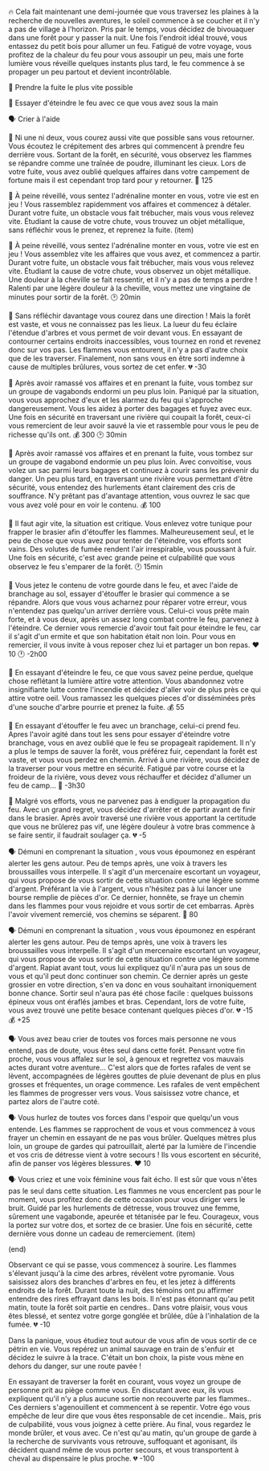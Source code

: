 :fire: Cela fait maintenant une demi-journée que vous traversez les plaines à la recherche de nouvelles aventures, le soleil commence à se coucher et il n'y a pas de village à l'horizon. Pris par le temps, vous décidez de bivouaquer dans une forêt pour y passer la nuit. Une fois l'endroit idéal trouvé, vous entassez du petit bois pour allumer un feu. Fatigué de votre voyage, vous profitez de la chaleur du feu pour vous assoupir un peu, mais une forte lumière vous réveille quelques instants plus tard, le feu commence à se propager un peu partout et devient incontrôlable.

:running: Prendre la fuite le plus vite possible

:fire_extinguisher: Essayer d'éteindre le feu avec ce que vous avez sous la main

:speaking_head: Crier à l'aide

:running: Ni une ni deux, vous courez aussi vite que possible sans vous retourner. Vous écoutez le crépitement des arbres qui commencent à prendre feu derrière vous. Sortant de la forêt, en sécurité, vous observez les flammes se répandre comme une traînée de poudre, illuminant les cieux. Lors de votre fuite, vous avez oublié quelques affaires dans votre campement de fortune mais il est cependant trop tard pour y retourner. :money_with_wings: 125

:running: À peine réveillé, vous sentez l'adrénaline monter en vous, votre vie est en jeu ! Vous rassemblez rapidemment vos affaires et commencez à détaler. Durant votre fuite, un obstacle vous fait trébucher, mais vous vous relevez vite. Étudiant la cause de votre chute, vous trouvez un objet métallique, sans réfléchir vous le prenez, et reprenez la fuite. (item)

:running: À peine réveillé, vous sentez l'adrénaline monter en vous, votre vie est en jeu ! Vous assemblez vite les affaires que vous avez, et commencez a partir. Durant votre fuite, un obstacle vous fait trébucher, mais vous vous relevez vite. Étudiant la cause de votre chute, vous observez un objet métallique. Une douleur à la cheville se fait ressentir, et il n'y a pas de temps a perdre ! Ralenti par une légère douleur à la cheville, vous mettez une vingtaine de minutes pour sortir de la forêt. :clock2: 20min

:running: Sans réfléchir davantage vous courez dans une direction ! Mais la forêt est vaste, et vous ne connaissez pas les lieux. La lueur du feu éclaire l'étendue d'arbres et vous permet de voir devant vous. En essayant de contourner certains endroits inaccessibles, vous tournez en rond et revenez donc sur vos pas. Les flammes vous entourent, il n'y a pas d'autre choix que de les traverser. Finalement, non sans vous en être sorti indemne à cause de multiples brûlures, vous sortez de cet enfer. :broken_heart: -30

:running: Après avoir ramassé vos affaires et en prenant la fuite, vous tombez sur un groupe de vagabonds endormi un peu plus loin. Paniqué par la situation, vous vous approchez d'eux et les alarmez du feu qui s'approche dangereusement. Vous les aidez à porter des bagages et fuyez avec eux. Une fois en sécurité en traversant une rivière qui coupait la forêt, ceux-ci vous remercient de leur avoir sauvé la vie et rassemble pour vous le peu de richesse qu'ils ont. :moneybag: 300 :clock2: 30min

:running: Après avoir ramassé vos affaires et en prenant la fuite, vous tombez sur un groupe de vagabond endormie un peu plus loin. Avec convoitise, vous volez un sac parmi leurs bagages et continuez à courir sans les prévenir du danger. Un peu plus tard, en traversant une rivière vous permettant d'être sécurité, vous entendez des hurlements étant clairement des cris de souffrance. N'y prêtant pas d'avantage attention, vous ouvrez le sac que vous avez volé pour en voir le contenu. :moneybag: 100

:fire_extinguisher: Il faut agir vite, la situation est critique. Vous enlevez votre tunique pour frapper le brasier afin d'étouffer les flammes. Malheureusement seul, et le peu de chose que vous avez pour tenter de l'éteindre, vos efforts sont vains. Des volutes de fumée rendent l'air irrespirable, vous poussant à fuir. Une fois en sécurité, c'est avec grande peine et culpabilité que vous observez le feu s'emparer de la forêt. :clock1: 15min


:fire_extinguisher: Vous jetez le contenu de votre gourde dans le feu, et avec l'aide de branchage au sol, essayer d'étouffer le brasier qui commence a se répandre. Alors que vous vous acharnez pour réparer votre erreur, vous n'entendez pas quelqu'un arriver derrière vous. Celui-ci vous prête main forte, et à vous deux, après un assez long combat contre le feu, parvenez à l'éteindre. Ce dernier vous remercie d'avoir tout fait pour éteindre le feu, car il s'agit d'un ermite et que son habitation était non loin. Pour vous en remercier, il vous invite à vous reposer chez lui et partager un bon repas. :heart: 10 :clock1: -2h00

:fire_extinguisher: En essayant d'éteindre le feu, ce que vous savez peine perdue, quelque chose reflétant la lumière attire votre attention. Vous abandonnez votre insignifiante lutte contre l'incendie et décidez d'aller voir de plus près ce qui attire votre oeil. Vous ramassez les quelques pieces d'or disséminées près d'une souche d'arbre pourrie et prenez la fuite. :moneybag: 55

:fire_extinguisher: En essayant d'étouffer le feu avec un branchage, celui-ci prend feu. Apres l'avoir agité dans tout les sens pour essayer d'éteindre votre branchage, vous en avez oublié que le feu se propageait rapidement. Il n'y a plus le temps de sauver la forêt, vous préférez fuir, cependant la forêt est vaste, et vous vous perdez en chemin. Arrivé à une rivière, vous décidez de la traverser pour vous mettre en sécurité. Fatigué par votre course et la froideur de la rivière, vous devez vous réchauffer et décidez d'allumer un feu de camp... :cold_face: -3h30

:fire_extinguisher: Malgré vos efforts, vous ne parvenez pas à endiguer la propagation du feu. Avec un grand regret, vous décidez d'arrêter et de partir avant de finir dans le brasier. Après avoir traversé une rivière vous apportant la certitude que vous ne brûlerez pas vif, une légère douleur à votre bras commence à se faire sentir, il faudrait soulager ça. :broken_heart: -5


:speaking_head: Démuni en comprenant la situation , vous vous époumonez en espérant alerter les gens autour. Peu de temps après, une voix à travers les broussailles vous interpelle. Il s'agit d'un mercenaire escortant un voyageur, qui vous propose de vous sortir de cette situation contre une légère somme d'argent.
Préférant la vie à l'argent, vous n'hésitez pas à lui lancer une bourse remplie de pièces d'or. Ce dernier, honnête, se fraye un chemin dans les flammes pour vous rejoidre et vous sortir de cet embarras. Après l'avoir vivement remercié, vos chemins se séparent. :money_with_wings: 80

:speaking_head: Démuni en comprenant la situation , vous vous époumonez en espérant alerter les gens autour. Peu de temps après, une voix à travers les broussailles vous interpelle. Il s'agit d'un mercenaire escortant un voyageur, qui vous propose de vous sortir de cette situation contre une légère somme d'argent.
Rapiat avant tout, vous lui expliquez qu'il n'aura pas un sous de vous et qu'il peut donc continuer son chemin. Ce dernier après un geste grossier en votre direction, s'en va donc en vous souhaitant irnoniquement bonne chance. Sortir seul n'aura pas été chose facile : quelques buissons épineux vous ont éraflés jambes et bras. Cependant, lors de votre fuite, vous avez trouvé une petite besace contenant quelques pièces d'or. :broken_heart: -15  :moneybag: +25

:speaking_head: Vous avez beau crier de toutes vos forces mais personne ne vous entend, pas de doute, vous êtes seul dans cette forêt. Pensant votre fin proche, vous vous affalez sur le sol, à genoux et regrettez vos mauvais actes durant votre aventure... C'est alors que de fortes rafales de vent se lèvent, accompagnées de légères gouttes de pluie devenant de plus en plus grosses et fréquentes, un orage commence. Les rafales de vent empêchent les flammes de progresser vers vous. Vous saisissez votre chance, et partez alors de l'autre coté.

:speaking_head: Vous hurlez de toutes vos forces dans l'espoir que quelqu'un vous entende. Les flammes se rapprochent de vous et vous commencez à vous frayer un chemin en essayant de ne pas vous brûler. Quelques mètres plus loin, un groupe de gardes qui patrouillait, alerté par la lumière de l'incendie et vos cris de détresse vient à votre secours ! Ils vous escortent en sécurité, afin de panser vos légères blessures. :heart: 10

:speaking_head: Vous criez et une voix féminine vous fait écho. Il est sûr que vous n'êtes pas le seul dans cette situation. Les flammes ne vous encerclent pas pour le moment, vous profitez donc de cette occasion pour vous diriger vers le bruit. Guidé par les hurlements de détresse, vous trouvez une femme, sûrement une vagabonde, apeurée et tétanisée par le feu. Courageux, vous la portez sur votre dos, et sortez de ce brasier. Une fois en sécurité, cette dernière vous donne un cadeau de remerciement. (item)


(end) 

Observant ce qui se passe, vous commencez à sourire. Les flammes s'élevant jusqu'à la cime des arbres, révèlent votre pyromanie. Vous saisissez alors des branches d'arbres en feu, et les jetez à différents endroits de la forêt. Durant toute la nuit, des témoins ont pu affirmer entendre des rires effrayant dans les bois. Il n'est pas étonnant qu'au petit matin, toute la forêt soit partie en cendres..
Dans votre plaisir, vous vous êtes blessé, et sentez votre gorge gonglée et brûlée, dûe à l'inhalation de la fumée. :broken_heart: -10

Dans la panique, vous étudiez tout autour de vous afin de vous sortir de ce pétrin en vie. Vous repérez un animal sauvage en train de s'enfuir et décidez le suivre à la trace. C'était un bon choix, la piste vous mène en dehors du danger, sur une route pavée !

En essayant de traverser la forêt en courant, vous voyez un groupe de personne prit au piège comme vous. En discutant avec eux, ils vous expliquent qu'il n'y a plus aucune sortie non recouverte par les flammes.. Ces derniers s'agenouillent et commencent à se repentir. Votre égo vous empêche de leur dire que vous êtes responsable de cet incendie.. Mais, pris de culpabilité, vous vous joignez à cette prière. Au final, vous regardez le monde brûler, et vous avec. 
Ce n'est qu'au matin, qu'un groupe de garde à la recherche de survivants vous retrouve, suffoquant et agonisant, ils décident quand même de vous porter secours, et vous transportent à cheval au dispensaire le plus proche. :broken_heart: -100
